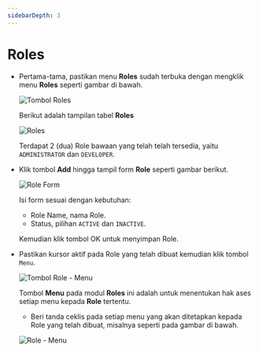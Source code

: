 ```yaml
---
sidebarDepth: 3
---
```


# Roles

- Pertama-tama, pastikan menu **Roles** sudah terbuka dengan mengklik menu **Roles** seperti gambar di bawah.

  ![Tombol Roles](/images/btn-roles.png)

  Berikut adalah tampilan tabel **Roles**

  ![Roles](/images/app-roles.png)

  Terdapat 2 (dua) Role bawaan yang telah telah tersedia, yaitu `ADMINISTRATOR` dan `DEVELOPER`.

- Klik tombol **Add** hingga tampil form **Role** seperti gambar berikut.

  ![Role Form](/images/app-role-form.png)

  Isi form sesuai dengan kebutuhan:

  - Role Name, nama Role.
  - Status, pilihan `ACTIVE` dan `INACTIVE`.

  Kemudian klik tombol OK untuk menyimpan Role.

- Pastikan kursor aktif pada Role yang telah dibuat kemudian klik tombol `Menu`.

  ![Tombol Role - Menu](/images/roles-menu-btn.png)

  Tombol **Menu** pada modul **Roles** ini adalah untuk menentukan hak ases setiap menu kepada **Role** tertentu.

  - Beri tanda ceklis pada setiap menu yang akan ditetapkan kepada Role yang telah dibuat, misalnya seperti pada gambar di bawah.

  ![Role - Menu](/images/role-menu.png)
